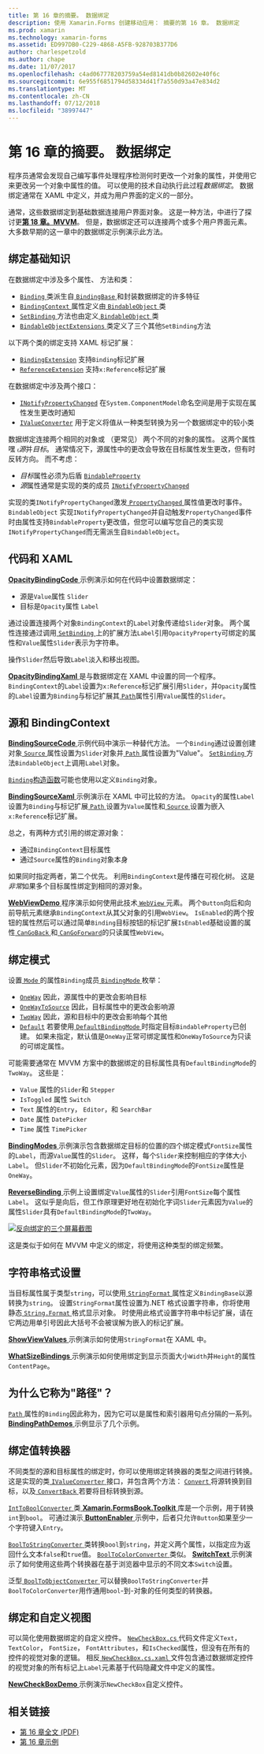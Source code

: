 ```yaml
---
title: 第 16 章的摘要。 数据绑定
description: 使用 Xamarin.Forms 创建移动应用： 摘要的第 16 章。 数据绑定
ms.prod: xamarin
ms.technology: xamarin-forms
ms.assetid: ED997DB0-C229-4868-A5FB-928703B377D6
author: charlespetzold
ms.author: chape
ms.date: 11/07/2017
ms.openlocfilehash: c4ad067778203759a54ed8141db0b82602e40f6c
ms.sourcegitcommit: 6e955f6851794d58334d41f7a550d93a47e834d2
ms.translationtype: MT
ms.contentlocale: zh-CN
ms.lasthandoff: 07/12/2018
ms.locfileid: "38997447"
---
```

# <a name="summary-of-chapter-16-data-binding"></a>第 16 章的摘要。 数据绑定

程序员通常会发现自己编写事件处理程序检测何时更改一个对象的属性，并使用它来更改另一个对象中属性的值。 可以使用的技术自动执行此过程*数据绑定*。 数据绑定通常在 XAML 中定义，并成为用户界面的定义的一部分。

通常，这些数据绑定到基础数据连接用户界面对象。 这是一种方法，中进行了探讨更[**第 18 章。MVVM**](chapter18.md)。 但是，数据绑定还可以连接两个或多个用户界面元素。 大多数早期的这一章中的数据绑定示例演示此方法。

## <a name="binding-basics"></a>绑定基础知识

在数据绑定中涉及多个属性、 方法和类：

- [ `Binding` ](xref:Xamarin.Forms.Binding)类派生自[ `BindingBase` ](xref:Xamarin.Forms.BindingBase)和封装数据绑定的许多特征
- [ `BindingContext` ](xref:Xamarin.Forms.BindableObject.BindingContext)属性定义由[ `BindableObject` ](xref:Xamarin.Forms.BindableObject)类
- [ `SetBinding` ](xref:Xamarin.Forms.BindableObject.SetBinding(Xamarin.Forms.BindableProperty,Xamarin.Forms.BindingBase))方法也由定义[ `BindableObject` ](xref:Xamarin.Forms.BindableObject)类
- [ `BindableObjectExtensions` ](xref:Xamarin.Forms.BindableObjectExtensions)类定义了三个其他`SetBinding`方法

以下两个类的绑定支持 XAML 标记扩展：

- [`BindingExtension`](xref:Xamarin.Forms.Xaml.BindingExtension) 支持`Binding`标记扩展
- [`ReferenceExtension`](xref:Xamarin.Forms.Xaml.ReferenceExtension) 支持`x:Reference`标记扩展

在数据绑定中涉及两个接口：

- [`INotifyPropertyChanged`](xref:System.ComponentModel.INotifyPropertyChanged) 在`System.ComponentModel`命名空间是用于实现在属性发生更改时通知
- [`IValueConverter`](xref:Xamarin.Forms.IValueConverter) 用于定义将值从一种类型转换为另一个数据绑定中的较小类

数据绑定连接两个相同的对象或 （更常见） 两个不同的对象的属性。 这两个属性嘿 *源*并*目标*。 通常情况下，源属性中的更改会导致在目标属性发生更改，但有时反转方向。 而不考虑：

- *目标*属性必须为后盾 [`BindableProperty`](xref:Xamarin.Forms.BindableProperty)
- *源*属性通常是实现的类的成员 [`INotifyPropertyChanged`](xref:System.ComponentModel.INotifyPropertyChanged)

实现的类`INotifyPropertyChanged`激发[ `PropertyChanged` ](xref:System.ComponentModel.INotifyPropertyChanged.PropertyChanged)属性值更改时事件。 `BindableObject` 实现`INotifyPropertyChanged`并自动触发`PropertyChanged`事件时由属性支持`BindableProperty`更改值，但您可以编写您自己的类实现`INotifyPropertyChanged`而无需派生自`BindableObject`。

## <a name="code-and-xaml"></a>代码和 XAML

[ **OpacityBindingCode** ](https://github.com/xamarin/xamarin-forms-book-samples/tree/master/Chapter16/OpacityBindingCode)示例演示如何在代码中设置数据绑定：

- 源是`Value`属性 `Slider`
- 目标是`Opacity`属性 `Label`

通过设置连接两个对象`BindingContext`的`Label`对象传递给`Slider`对象。 两个属性连接通过调用[ `SetBinding` ](xref:Xamarin.Forms.BindableObjectExtensions.SetBinding*)上的扩展方法`Label`引用`OpacityProperty`可绑定的属性和`Value`属性`Slider`表示为字符串。

操作`Slider`然后导致`Label`淡入和移出视图。

[ **OpacityBindingXaml** ](https://github.com/xamarin/xamarin-forms-book-samples/tree/master/Chapter16/OpacityBindingXaml)是与数据绑定在 XAML 中设置的同一个程序。 `BindingContext`的`Label`设置为`x:Reference`标记扩展引用`Slider`，并`Opacity`属性的`Label`设置为`Binding`与标记扩展其[ `Path`](xref:Xamarin.Forms.Binding.Path)属性引用`Value`属性的`Slider`。

## <a name="source-and-bindingcontext"></a>源和 BindingContext

[ **BindingSourceCode** ](https://github.com/xamarin/xamarin-forms-book-samples/tree/master/Chapter16/BindingSourceCode)示例代码中演示一种替代方法。 一个`Binding`通过设置创建对象[ `Source` ](xref:Xamarin.Forms.Binding.Source)属性设置为`Slider`对象并[ `Path` ](xref:Xamarin.Forms.Binding.Path)属性设置为"Value"。 [ `SetBinding` ](xref:Xamarin.Forms.BindableObject.SetBinding(Xamarin.Forms.BindableProperty,Xamarin.Forms.BindingBase))方法`BindableObject`上调用`Label`对象。

[ `Binding`构造函数](xref:Xamarin.Forms.Binding.%23ctor(System.String,Xamarin.Forms.BindingMode,Xamarin.Forms.IValueConverter,System.Object,System.String,System.Object))可能也使用以定义`Binding`对象。

[ **BindingSourceXaml** ](https://github.com/xamarin/xamarin-forms-book-samples/tree/master/Chapter16/BindingSourceXaml)示例演示在 XAML 中可比较的方法。 `Opacity`的属性`Label`设置为`Binding`与标记扩展[ `Path` ](xref:Xamarin.Forms.Binding.Path)设置为`Value`属性和[ `Source` ](xref:Xamarin.Forms.Binding.Source)设置为嵌入`x:Reference`标记扩展。

总之，有两种方式引用的绑定源对象：

- 通过`BindingContext`目标属性
- 通过`Source`属性的`Binding`对象本身

如果同时指定两者，第二个优先。 利用`BindingContext`是传播在可视化树。 这是*非常*如果多个目标属性绑定到相同的源对象。

[ **WebViewDemo** ](https://github.com/xamarin/xamarin-forms-book-samples/tree/master/Chapter16/WebViewDemo)程序演示如何使用此技术[ `WebView` ](xref:Xamarin.Forms.WebView)元素。 两个`Button`向后和向前导航元素继承`BindingContext`从其父对象的引用`WebView`。 `IsEnabled`的两个按钮的属性然后可以通过简单`Binding`目标按钮的标记扩展`IsEnabled`基础设置的属性[ `CanGoBack` ](xref:Xamarin.Forms.WebView.CanGoBack)和[ `CanGoForward`](xref:Xamarin.Forms.WebView.CanGoForward)的只读属性`WebView`。

## <a name="the-binding-mode"></a>绑定模式

设置[ `Mode` ](xref:Xamarin.Forms.BindingBase.Mode)的属性`Binding`成员[ `BindingMode` ](xref:Xamarin.Forms.BindingMode)枚举：

- [`OneWay`](xref:Xamarin.Forms.BindingMode.OneWay) 因此，源属性中的更改会影响目标
- [`OneWayToSource`](xref:Xamarin.Forms.BindingMode.OneWayToSource) 因此，目标属性中的更改会影响源
- [`TwoWay`](xref:Xamarin.Forms.BindingMode.TwoWay) 因此，源和目标中的更改会影响每个其他
- [`Default`](xref:Xamarin.Forms.BindingMode.Default) 若要使用[ `DefaultBindingMode` ](xref:Xamarin.Forms.BindableProperty.DefaultBindingMode)时指定目标`BindableProperty`已创建。 如果未指定，默认值是`OneWay`正常可绑定属性和`OneWayToSource`为只读的可绑定属性。

可能需要通常在 MVVM 方案中的数据绑定的目标属性具有`DefaultBindingMode`的`TwoWay`。 这些是：

- `Value` 属性的`Slider`和 `Stepper`
- `IsToggled` 属性 `Switch`
- `Text` 属性的`Entry`， `Editor`，和 `SearchBar`
- `Date` 属性 `DatePicker`
- `Time` 属性 `TimePicker`

[ **BindingModes** ](https://github.com/xamarin/xamarin-forms-book-samples/tree/master/Chapter16/BindingModes)示例演示包含数据绑定目标的位置的四个绑定模式`FontSize`属性的`Label`，而源`Value`属性的`Slider`。 这样，每个`Slider`来控制相应的字体大小`Label`。 但`Slider`不初始化元素，因为`DefaultBindingMode`的`FontSize`属性是`OneWay`。

[ **ReverseBinding** ](https://github.com/xamarin/xamarin-forms-book-samples/tree/master/Chapter16/ReverseBinding)示例上设置绑定`Value`属性的`Slider`引用`FontSize`每个属性`Label`。 这似乎是向后，但工作原理更好地在初始化字词`Slider`元素因为`Value`的属性`Slider`具有`DefaultBindingMode`的`TwoWay`。

[![反向绑定的三个屏幕截图](images/ch16fg06-small.png "反向绑定")](images/ch16fg06-large.png#lightbox "反向绑定")

这是类似于如何在 MVVM 中定义的绑定，将使用这种类型的绑定频繁。

## <a name="string-formatting"></a>字符串格式设置

当目标属性属于类型`string`，可以使用[ `StringFormat` ](xref:Xamarin.Forms.BindingBase.StringFormat)属性定义`BindingBase`以源转换为`string`。 设置`StringFormat`属性设置为.NET 格式设置字符串，你将使用静态[ `String.Format` ](xref:System.String.Format(System.String,System.Object))格式显示对象。 时使用此格式设置字符串中标记扩展，请在它两边用单引号因此大括号不会被误解为嵌入的标记扩展。

[ **ShowViewValues** ](https://github.com/xamarin/xamarin-forms-book-samples/tree/master/Chapter16/ShowViewValues)示例演示如何使用`StringFormat`在 XAML 中。

[ **WhatSizeBindings** ](https://github.com/xamarin/xamarin-forms-book-samples/tree/master/Chapter16/WhatSizeBindings)示例演示如何使用绑定到显示页面大小`Width`并`Height`的属性`ContentPage`。

## <a name="why-is-it-called-path"></a>为什么它称为"路径"？

[ `Path` ](xref:Xamarin.Forms.Binding.Path)属性的`Binding`因此称为，因为它可以是属性和索引器用句点分隔的一系列。 [ **BindingPathDemos** ](https://github.com/xamarin/xamarin-forms-book-samples/tree/master/Chapter16/BindingPathDemos)示例显示了几个示例。

## <a name="binding-value-converters"></a>绑定值转换器

不同类型的源和目标属性的绑定时，你可以使用绑定转换器的类型之间进行转换。 这是实现的类[ `IValueConverter` ](xref:Xamarin.Forms.IValueConverter)接口，并包含两个方法： [ `Convert` ](xref:Xamarin.Forms.IValueConverter.Convert(System.Object,System.Type,System.Object,System.Globalization.CultureInfo))将源转换到目标，以及[ `ConvertBack` ](xref:Xamarin.Forms.IValueConverter.ConvertBack(System.Object,System.Type,System.Object,System.Globalization.CultureInfo))若要将目标转换到源。

[ `IntToBoolConverter` ](https://github.com/xamarin/xamarin-forms-book-samples/blob/master/Libraries/Xamarin.FormsBook.Toolkit/Xamarin.FormsBook.Toolkit/IntToBoolConverter.cs)类[ **Xamarin.FormsBook.Toolkit** ](https://github.com/xamarin/xamarin-forms-book-samples/tree/master/Libraries/Xamarin.FormsBook.Toolkit)库是一个示例，用于转换`int`到`bool`。 可通过演示[ **ButtonEnabler** ](https://github.com/xamarin/xamarin-forms-book-samples/tree/master/Chapter16/ButtonEnabler)示例中，后者只允许`Button`如果至少一个字符键入`Entry`。

[ `BoolToStringConverter` ](https://github.com/xamarin/xamarin-forms-book-samples/blob/master/Libraries/Xamarin.FormsBook.Toolkit/Xamarin.FormsBook.Toolkit/BoolToStringConverter.cs)类转换`bool`到`string`，并定义两个属性，以指定应为返回什么文本`false`和`true`值。
[ `BoolToColorConverter` ](https://github.com/xamarin/xamarin-forms-book-samples/blob/master/Libraries/Xamarin.FormsBook.Toolkit/Xamarin.FormsBook.Toolkit/BoolToColorConverter.cs)类似。 [ **SwitchText** ](https://github.com/xamarin/xamarin-forms-book-samples/tree/master/Chapter16/SwitchText)示例演示了如何使用这些两个转换器在基于浏览器中显示的不同文本`Switch`设置。

泛型[ `BoolToObjectConverter` ](https://github.com/xamarin/xamarin-forms-book-samples/blob/master/Libraries/Xamarin.FormsBook.Toolkit/Xamarin.FormsBook.Toolkit/BoolToObjectConverter.cs)可以替换`BoolToStringConverter`并`BoolToColorConverter`用作通用`bool`-到-对象的任何类型的转换器。

## <a name="bindings-and-custom-views"></a>绑定和自定义视图

可以简化使用数据绑定的自定义控件。 [ `NewCheckBox.cs` ](https://github.com/xamarin/xamarin-forms-book-samples/blob/master/Libraries/Xamarin.FormsBook.Toolkit/Xamarin.FormsBook.Toolkit/NewCheckBox.xaml.cs)代码文件定义`Text`， `TextColor`， `FontSize`， `FontAttributes`，和`IsChecked`属性，但没有在所有的控件的视觉对象的逻辑。
相反[ `NewCheckBox.cs.xaml` ](https://github.com/xamarin/xamarin-forms-book-samples/blob/master/Libraries/Xamarin.FormsBook.Toolkit/Xamarin.FormsBook.Toolkit/NewCheckBox.xaml)文件包含通过数据绑定控件的视觉对象的所有标记上`Label`元素基于代码隐藏文件中定义的属性。

[ **NewCheckBoxDemo** ](https://github.com/xamarin/xamarin-forms-book-samples/tree/master/Chapter16/NewCheckBoxDemo)示例演示`NewCheckBox`自定义控件。



## <a name="related-links"></a>相关链接

- [第 16 章全文 (PDF)](https://download.xamarin.com/developer/xamarin-forms-book/XamarinFormsBook-Ch16-Apr2016.pdf)
- [第 16 章示例](https://github.com/xamarin/xamarin-forms-book-samples/tree/master/Chapter16)
